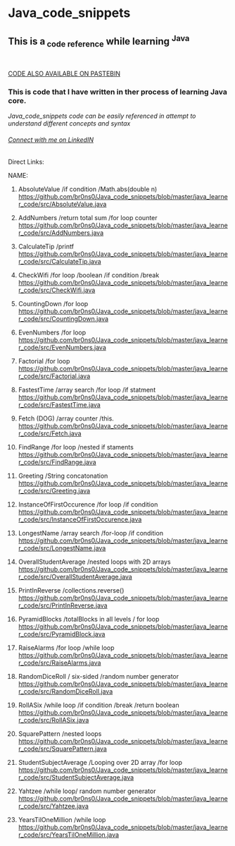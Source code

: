 # Java_code_snippets
<h2>This is a<sub> code reference</sub> while learning <sup>Java</sup></h2>
</br>

<a href="https://pastebin.com/u/bjthomas1">CODE ALSO AVAILABLE ON PASTEBIN</a>


<h3>This is code that I have written in ther process of learning Java core.</h3> 

<i>Java_code_snippets code can be easily referenced in attempt to understand different concepts and syntax</i></br>
<h6><a href="https://www.linkedin.com/in/bronson-sr/">Connect with me on LinkedIN</a></h6>

Direct Links:

  NAME:                

1. AbsoluteValue       /if condition /Math.abs(double n)
https://github.com/br0ns0/Java_code_snippets/blob/master/java_learner_code/src/AbsoluteValue.java

2. AddNumbers
/return total sum /for loop counter
https://github.com/br0ns0/Java_code_snippets/blob/master/java_learner_code/src/AddNumbers.java

3. CalculateTip 
/printf 
https://github.com/br0ns0/Java_code_snippets/blob/master/java_learner_code/src/CalculateTip.java

4. CheckWifi 
/for loop /boolean 
/if condition /break
https://github.com/br0ns0/Java_code_snippets/blob/master/java_learner_code/src/CheckWifi.java

5. CountingDown
/for loop
https://github.com/br0ns0/Java_code_snippets/blob/master/java_learner_code/src/CountingDown.java

6. EvenNumbers
/for loop
https://github.com/br0ns0/Java_code_snippets/blob/master/java_learner_code/src/EvenNumbers.java

7. Factorial
/for loop
https://github.com/br0ns0/Java_code_snippets/blob/master/java_learner_code/src/Factorial.java

8. FastestTime
/array search /for loop 
/if statment
https://github.com/br0ns0/Java_code_snippets/blob/master/java_learner_code/src/FastestTime.java

9. Fetch (DOG)
/array counter
/this.
https://github.com/br0ns0/Java_code_snippets/blob/master/java_learner_code/src/Fetch.java

10. FindRange 
/for loop /nested if staments
https://github.com/br0ns0/Java_code_snippets/blob/master/java_learner_code/src/FindRange.java

11. Greeting 
/String concatonation
https://github.com/br0ns0/Java_code_snippets/blob/master/java_learner_code/src/Greeting.java

12. InstanceOfFirstOccurence 
/for loop /if condition
https://github.com/br0ns0/Java_code_snippets/blob/master/java_learner_code/src/InstanceOfFirstOccurence.java

13. LongestName
/array search /for-loop 
/if condition
https://github.com/br0ns0/Java_code_snippets/blob/master/java_learner_code/src/LongestName.java

14. OverallStudentAverage
/nested loops with 2D arrays 
https://github.com/br0ns0/Java_code_snippets/blob/master/java_learner_code/src/OverallStudentAverage.java

15. PrintInReverse
/collections.reverse()
https://github.com/br0ns0/Java_code_snippets/blob/master/java_learner_code/src/PrintInReverse.java

16. PyramidBlocks
/totalBlocks in all levels / for loop
https://github.com/br0ns0/Java_code_snippets/blob/master/java_learner_code/src/PyramidBlock.java

17. RaiseAlarms /for loop /while loop
https://github.com/br0ns0/Java_code_snippets/blob/master/java_learner_code/src/RaiseAlarms.java

18. RandomDiceRoll / six-sided /random number generator
https://github.com/br0ns0/Java_code_snippets/blob/master/java_learner_code/src/RandomDiceRoll.java

19. RollASix /while loop /if condition /break /return boolean
https://github.com/br0ns0/Java_code_snippets/blob/master/java_learner_code/src/RollASix.java

20. SquarePattern /nested loops 
https://github.com/br0ns0/Java_code_snippets/blob/master/java_learner_code/src/SquarePattern.java

21. StudentSubjectAverage
/Looping over 2D array /for loop
https://github.com/br0ns0/Java_code_snippets/blob/master/java_learner_code/src/StudentSubjectAverage.java

22. Yahtzee 
/while loop/ random number generator
https://github.com/br0ns0/Java_code_snippets/blob/master/java_learner_code/src/Yahtzee.java

23. YearsTilOneMillion
/while loop
https://github.com/br0ns0/Java_code_snippets/blob/master/java_learner_code/src/YearsTilOneMillion.java


